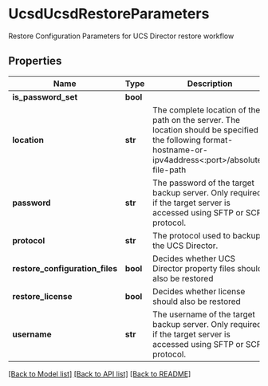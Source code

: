 # UcsdUcsdRestoreParameters

Restore Configuration Parameters for UCS Director restore workflow 
## Properties
Name | Type | Description | Notes
------------ | ------------- | ------------- | -------------
**is_password_set** | **bool** |  | [optional] 
**location** | **str** | The complete location of the path on the server. The location should be specified in the following format- hostname-or-ipv4address&lt;:port&gt;/absolute-file-path   | [optional] 
**password** | **str** | The password of the target backup server. Only required if the target server is accessed using SFTP or SCP protocol.   | [optional] 
**protocol** | **str** | The protocol used to backup the UCS Director.   | [optional] 
**restore_configuration_files** | **bool** | Decides whether UCS Director property files should also be restored   | [optional] 
**restore_license** | **bool** | Decides whether license should also be restored   | [optional] 
**username** | **str** | The username of the target backup server. Only required if the target server is accessed using SFTP or SCP protocol.    | [optional] 

[[Back to Model list]](../README.md#documentation-for-models) [[Back to API list]](../README.md#documentation-for-api-endpoints) [[Back to README]](../README.md)


